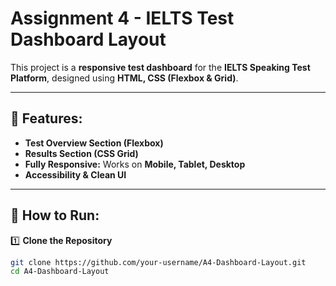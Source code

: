 # Assignment 4 - IELTS Test Dashboard Layout

This project is a **responsive test dashboard** for the **IELTS Speaking Test Platform**, designed using **HTML, CSS (Flexbox & Grid)**.

---

## 🚀 Features:
- **Test Overview Section (Flexbox)**
- **Results Section (CSS Grid)**
- **Fully Responsive:** Works on **Mobile, Tablet, Desktop**
- **Accessibility & Clean UI**

---

## 📌 How to Run:
1️⃣ **Clone the Repository**
```sh
git clone https://github.com/your-username/A4-Dashboard-Layout.git
cd A4-Dashboard-Layout
